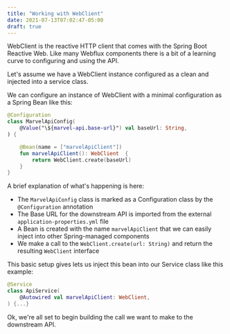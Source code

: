 ```yaml
---
title: "Working with WebClient"
date: 2021-07-13T07:02:47-05:00
draft: true
---
```


WebClient is the reactive HTTP client that comes with the Spring Boot Reactive Web.
Like many Webflux components there is a bit of a learning curve to configuring and using the API.

Let's assume we have a WebClient instance configured as a clean and injected into a service class.

We can configure an instance of WebClient with a minimal configuration as a Spring Bean like this:

```kotlin
@Configuration
class MarvelApiConfig(
    @Value("\${marvel-api.base-url}") val baseUrl: String,
) {

    @Bean(name = ["marvelApiClient"])
    fun marvelApiClient(): WebClient  {
        return WebClient.create(baseUrl)
    }
}
```
A brief explanation of what's happening is here:

* The `MarvelApiConfig` class is marked as a Configuration class by the `@Configuration` annotation
* The Base URL for the downstream API is imported from the external `application-properties.yml` file
* A Bean is created with the name `marvelApiClient` that we can easily inject into other Spring-managed components
* We make a call to the `WebClient.create(url: String)` and return the resulting `WebClient` interface

This basic setup gives lets us inject this bean into our Service class like this example:
```kotlin
@Service
class ApiService(
    @Autowired val marvelApiClient: WebClient,
) {...}
```

Ok, we're all set to begin building the call we want to make to the downstream API.


